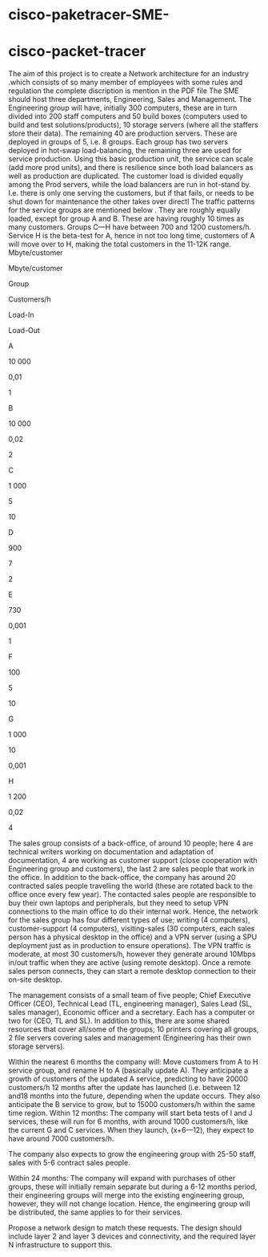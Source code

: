 # cisco-paketracer-SME-

# cisco-packet-tracer
The aim of this project is to create a Network architecture for an industry .which consists of so many member of employees with some rules and regulation the complete discription is mention in the PDF file
The SME should host three departments, Engineering, Sales and Management. The Engineering group will have, initially 300 computers, these are in turn divided into 200 staff computers and 50 build boxes (computers used to build and test solutions/products), 10 storage servers (where all the staffers store their data). The remaining 40 are production servers. These are deployed in groups of 5, i.e. 8 groups. Each group has two servers deployed in hot-swap load-balancing, the remaining three are used for service production. Using this basic production unit, the service can scale (add more prod units), and there is resilience since both load balancers as well as production are duplicated. The customer load is divided equally among the Prod servers, while the load balancers are run in hot-stand by. I.e. there is only one serving the customers, but if that fails, or needs to be shut down for maintenance the other takes over directl
The traffic patterns for the service groups are mentioned below . They are roughly equally loaded, except for group A and B. These are having roughly 10 times as many customers. Groups C—H have between 700 and 1200 customers/h. Service H is the beta-test for A, hence in not too long time, customers of A will move over to H, making the total customers in the 11-12K range.
Mbyte/customer

Mbyte/customer

Group

Customers/h

Load-In

Load-Out

A

10 000

0,01

1

B

10 000

0,02

2

C

1 000

5

10

D

900

7

2

E

730

0,001

1

F

100

5

10

G

1 000

10

0,001

H

1 200

0,02

4

The sales group consists of a back-office, of around 10 people; here 4 are technical writers working on documentation and adaptation of documentation, 4 are working as customer support (close cooperation with Engineering group and customers), the last 2 are sales people that work in the office. In addition to the back-office, the company has around 20 contracted sales people travelling the world (these are rotated back to the office once every few year).  The contacted sales people are responsible to buy their own laptops and peripherals, but they need to setup VPN connections to the main office to do their internal work. Hence, the network for the sales group has four different types of use; writing (4 computers), customer-support (4 computers), visiting-sales (30 computers, each sales person has a physical desktop in the office) and a VPN server (using a SPU deployment just as in production to ensure operations). The VPN traffic is moderate, at most 30 customers/h, however they generate around 10Mbps in/out traffic when they are active (using remote desktop). Once a remote sales person connects, they can start a remote desktop connection to their on-site desktop.

The management consists of a small team of five people; Chief Executive Officer (CEO), Technical Lead (TL, engineering manager), Sales Lead (SL, sales manager), Economic officer and a secretary. Each has a computer or two for (CEO, TL and SL).
In addition to this, there are some shared resources that cover all/some of the groups; 10 printers covering all groups, 2 file servers covering sales and management (Engineering has their own storage servers).

Within the nearest 6 months the company will:
Move customers from A to H service group, and rename H to A (basically update A). They anticipate a growth of customers of the updated A service, predicting to have 20000 customers/h 12 months after the update has launched (i.e. between 12 and18 months into the future, depending when the update occurs. They also anticipate the B service to grow, but to 15000 customers/h within the same time region.
Within 12 months:
The company will start beta tests of I and J services, these will run for 6 months, with around 1000 customers/h, like the current G and C services. When they launch, (x+6—12), they expect to have around 7000 customers/h.

The company also expects to grow the engineering group with 25-50 staff, sales with 5-6 contract sales people.

Within 24 months:
The company will expand with purchases of other groups, these will initially remain separate but during a 6-12 months period, their engineering groups will merge into the existing engineering group, however, they will not change location. Hence, the engineering group will be distributed, the same applies to for their services.

Propose a network design to match these requests. The design should include layer 2 and layer 3 devices and connectivity, and the required layer N infrastructure to support this.


